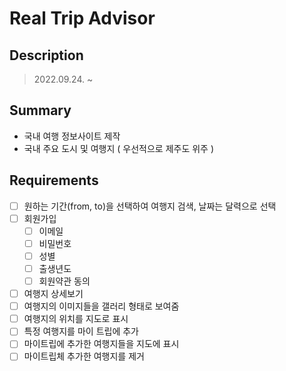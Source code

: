 # Real Trip Advisor

## Description
> 2022.09.24. ~

## Summary
* 국내 여행 정보사이트 제작
* 국내 주요 도시 및 여행지 ( 우선적으로 제주도 위주 )

## Requirements
- [ ] 원하는 기간(from, to)을 선택하여 여행지 검색, 날짜는 달력으로 선택
- [ ] 회원가입
    - [ ] 이메일
    - [ ] 비밀번호
    - [ ] 성별
    - [ ] 출생년도
    - [ ] 회원약관 동의
- [ ] 여행지 상세보기
- [ ] 여행지의 이미지들을 갤러리 형태로 보여줌
- [ ] 여행지의 위치를 지도로 표시
- [ ] 특정 여행지를 마이 트립에 추가
- [ ] 마이트립에 추가한 여행지들을 지도에 표시
- [ ] 마이트립체 추가한 여행지를 제거